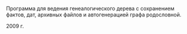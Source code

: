Программа для ведения генеалогического дерева с сохранением фактов, дат, архивных файлов и автогенерацией графа родословной.

2009 г.